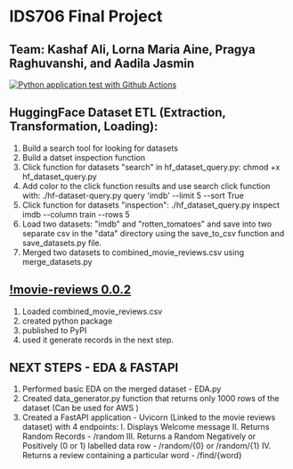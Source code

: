 # IDS706 Final Project
## Team: Kashaf Ali, Lorna Maria Aine, Pragya Raghuvanshi, and Aadila Jasmin

[![Python application test with Github Actions](https://github.com/nogibjj/IDS706_Final_Project_klap/actions/workflows/main.yml/badge.svg)](https://github.com/nogibjj/IDS706_Final_Project_klap/actions/workflows/main.yml)


## HuggingFace Dataset ETL (Extraction, Transformation, Loading):
1. Build a search tool for looking for datasets
2. Build a datset inspection function
3. Click function for datasets "search" in hf_dataset_query.py: chmod +x hf_dataset_query.py
4. Add color to the click function results and use search click function with: ./hf-dataset-query.py query 'imdb' --limit 5 --sort True
5. Click function for datasets "inspection": ./hf_dataset_query.py inspect imdb --column train --rows 5
6. Load two datasets: "imdb" and "rotten_tomatoes" and save into two separate csv in the "data" directory using the save_to_csv function and save_datasets.py file. 
7. Merged two datasets to combined_movie_reviews.csv using merge_datasets.py

## [!movie-reviews 0.0.2](https://github.com/lornamariak/movie-reviews)
1. Loaded combined_movie_reviews.csv 
2. created python package 
3. published to PyPI
4. used it generate records in the next step.

## NEXT STEPS - EDA & FASTAPI
1. Performed basic EDA on the merged dataset - EDA.py
2. Created data_generator.py function that returns only 1000 rows of the dataset (Can be used for AWS )
3. Created a FastAPI application - Uvicorn (Linked to the movie reviews dataset) with 4 endpoints:
    I. Displays Welcome message
    II. Returns Random Records - /random
    III. Returns a Random Negatively or Positively (0 or 1) labelled data row - /random/{0} or /random/{1}
    IV. Returns a review containing a particular word  - /find/{word}



